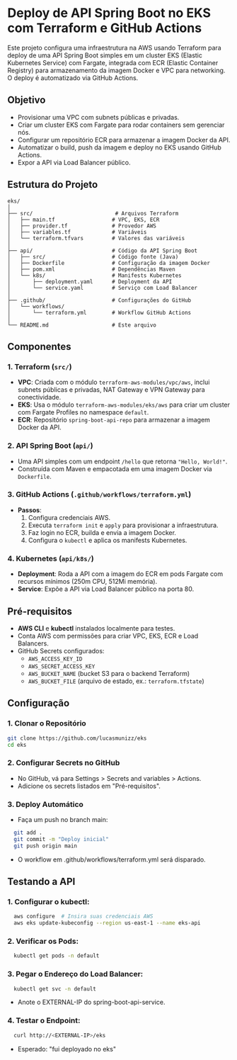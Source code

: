 # Deploy de API Spring Boot no EKS com Terraform e GitHub Actions

Este projeto configura uma infraestrutura na AWS usando Terraform para deploy de uma API Spring Boot simples em um cluster EKS (Elastic Kubernetes Service) com Fargate, integrada com ECR (Elastic Container Registry) para armazenamento da imagem Docker e VPC para networking. O deploy é automatizado via GitHub Actions.

## Objetivo
- Provisionar uma VPC com subnets públicas e privadas.
- Criar um cluster EKS com Fargate para rodar containers sem gerenciar nós.
- Configurar um repositório ECR para armazenar a imagem Docker da API.
- Automatizar o build, push da imagem e deploy no EKS usando GitHub Actions.
- Expor a API via Load Balancer público.

## Estrutura do Projeto

```code
eks/
│
├── src/                          # Arquivos Terraform
│   ├── main.tf                  # VPC, EKS, ECR
│   ├── provider.tf              # Provedor AWS
│   ├── variables.tf             # Variáveis
│   └── terraform.tfvars         # Valores das variáveis
│
├── api/                         # Código da API Spring Boot
│   ├── src/                     # Código fonte (Java)
│   ├── Dockerfile               # Configuração da imagem Docker
│   ├── pom.xml                  # Dependências Maven
│   └── k8s/                     # Manifests Kubernetes
│       ├── deployment.yaml      # Deployment da API
│       └── service.yaml         # Serviço com Load Balancer
│
├── .github/                     # Configurações do GitHub
│   └── workflows/
│       └── terraform.yml        # Workflow GitHub Actions
│
└── README.md                    # Este arquivo
```


## Componentes

### 1. Terraform (`src/`)
- **VPC**: Criada com o módulo `terraform-aws-modules/vpc/aws`, inclui subnets públicas e privadas, NAT Gateway e VPN Gateway para conectividade.
- **EKS**: Usa o módulo `terraform-aws-modules/eks/aws` para criar um cluster com Fargate Profiles no namespace `default`.
- **ECR**: Repositório `spring-boot-api-repo` para armazenar a imagem Docker da API.

### 2. API Spring Boot (`api/`)
- Uma API simples com um endpoint `/hello` que retorna `"Hello, World!"`.
- Construída com Maven e empacotada em uma imagem Docker via `Dockerfile`.

### 3. GitHub Actions (`.github/workflows/terraform.yml`)
- **Passos**:
  1. Configura credenciais AWS.
  2. Executa `terraform init` e `apply` para provisionar a infraestrutura.
  3. Faz login no ECR, builda e envia a imagem Docker.
  4. Configura o `kubectl` e aplica os manifests Kubernetes.

### 4. Kubernetes (`api/k8s/`)
- **Deployment**: Roda a API com a imagem do ECR em pods Fargate com recursos mínimos (250m CPU, 512Mi memória).
- **Service**: Expõe a API via Load Balancer público na porta 80.

## Pré-requisitos
- **AWS CLI** e **kubectl** instalados localmente para testes.
- Conta AWS com permissões para criar VPC, EKS, ECR e Load Balancers.
- GitHub Secrets configurados:
  - `AWS_ACCESS_KEY_ID`
  - `AWS_SECRET_ACCESS_KEY`
  - `AWS_BUCKET_NAME` (bucket S3 para o backend Terraform)
  - `AWS_BUCKET_FILE` (arquivo de estado, ex.: `terraform.tfstate`)

## Configuração

### 1. Clonar o Repositório
```bash
git clone https://github.com/lucasmunizz/eks
cd eks
```

### 2. Configurar Secrets no GitHub
- No GitHub, vá para Settings > Secrets and variables > Actions.
- Adicione os secrets listados em "Pré-requisitos".

### 3. Deploy Automático
- Faça um push no branch main:
```bash
  git add .
  git commit -m "Deploy inicial"
  git push origin main
```
- O workflow em .github/workflows/terraform.yml será disparado.

## Testando a API

### 1. Configurar o kubectl:

```bash
  aws configure  # Insira suas credenciais AWS
  aws eks update-kubeconfig --region us-east-1 --name eks-api
```

### 2. Verificar os Pods:
```bash
  kubectl get pods -n default
```

### 3. Pegar o Endereço do Load Balancer:
```bash
  kubectl get svc -n default
```
- Anote o EXTERNAL-IP do spring-boot-api-service.

### 4. Testar o Endpoint:
```bash
  curl http://<EXTERNAL-IP>/eks
```
- Esperado: "fui deployado no eks"


